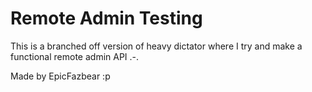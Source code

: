 # Remote Admin Testing
This is a branched off version of heavy dictator where I try and make a functional remote admin API .-.

Made by EpicFazbear :p